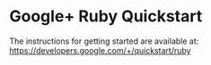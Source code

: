 # Google+ Ruby Quickstart

The instructions for getting started are available at:
https://developers.google.com/+/quickstart/ruby
